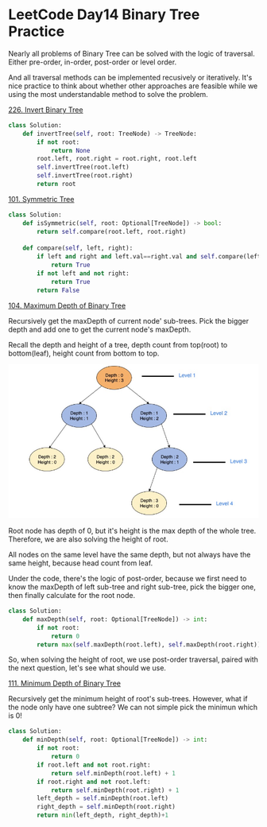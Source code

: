 # LeetCode Day14 Binary Tree Practice

Nearly all problems of Binary Tree can be solved with the logic of traversal. Either pre-order, in-order, post-order or level order. 

And all traversal methods can be implemented recusively or iteratively. It's nice practice to think about whether other approaches are feasible while we using the most understandable method to solve the problem.



[226. Invert Binary Tree](https://leetcode.com/problems/invert-binary-tree/)

```python
class Solution:
    def invertTree(self, root: TreeNode) -> TreeNode:
        if not root:
            return None
        root.left, root.right = root.right, root.left
        self.invertTree(root.left)
        self.invertTree(root.right)
        return root
```

[101. Symmetric Tree](https://leetcode.com/problems/symmetric-tree/)

```python
class Solution:
    def isSymmetric(self, root: Optional[TreeNode]) -> bool:
        return self.compare(root.left, root.right)
    
    def compare(self, left, right):
        if left and right and left.val==right.val and self.compare(left.left, right.right) and self.compare(left.right, right.left):
            return True
        if not left and not right:
            return True
        return False
```



[104. Maximum Depth of Binary Tree](https://leetcode.com/problems/maximum-depth-of-binary-tree/)

Recursively get the maxDepth of current node' sub-trees. Pick the bigger depth and add one to get the current node's maxDepth.

Recall the depth and height of a tree, depth count from top(root) to bottom(leaf), height count from bottom to top. 

![](./img/tree_heightanddepth.jpg)

Root node has depth of 0, but it's height is the max depth of the whole tree. Therefore, we are also solving the height of root. 

All nodes on the same level have the same depth, but not always have the same height, because head count from leaf.

Under the code, there's the logic of post-order, because we first need to know the maxDepth of left sub-tree and right sub-tree, pick the bigger one, then finally calculate for the root node.

```python
class Solution:
    def maxDepth(self, root: Optional[TreeNode]) -> int:
        if not root:
            return 0
        return max(self.maxDepth(root.left), self.maxDepth(root.right))+1
```

So, when solving the height of root, we use post-order traversal, paired with the next question, let's see what should we use. 

[111. Minimum Depth of Binary Tree](https://leetcode.com/problems/minimum-depth-of-binary-tree/)

Recursively get the minimum height of root's sub-trees. However, what if the node only have one subtree? We can not simple pick the minimun which is 0!

```python
class Solution:
    def minDepth(self, root: Optional[TreeNode]) -> int:
        if not root:
            return 0
        if root.left and not root.right:
            return self.minDepth(root.left) + 1
        if root.right and not root.left:
            return self.minDepth(root.right) + 1
        left_depth = self.minDepth(root.left)
        right_depth = self.minDepth(root.right)
        return min(left_depth, right_depth)+1
        
```

